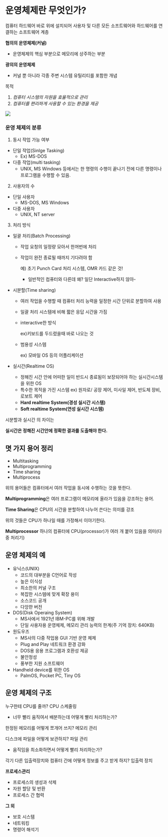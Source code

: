 # 운영체제란 무엇인가?

컴퓨터 하드웨어 바로 위에 설치되어 사용자 및 다른 모든 소프트웨어와 하드웨어를 연결하는 소프트웨어 계층

**협의의 운영체제(커널)**

- 운영체제의 핵심 부분으로 메모리에 상주하는 부분

**광의의 운영체제**

- 커널 뿐 아니라 각종 주변 시스템 유틸리티를 포함한 개념

목적

1. *컴퓨터 시스템의 자원을 효율적으로 관리*
2. *컴퓨터를 편리하게 사용할 수 있는 환경을 제공* 

![](https://ws3.sinaimg.cn/large/006tNc79gy1fmbhqsfz8lj314y0uge3t.jpg)



### 운영 체제의 분류

1. 동시 작업 가능 여부

- 단일 작업(Sinlge Tasking)
  - Ex) MS-DOS
- 다중 작업(multi tasking)
  - UNIX, MS Windows 등에서는 한 명령의 수행이 끝나기 전에 다른 명령이나 프로그램을 수행할 수 있음.

2. 사용자의 수

- 단일 사용자
  - MS-DOS, MS Windows
- 다중 사용자
  - UNIX, NT server

3. 처리 방식

- 일괄 처리(Batch Processing)

  - 작업 요청의 일정량 모아서 한꺼번에 처리

  - 작업이 완전 종료될 때까지 기다려야 함

    예) 초기 Punch Card 처리 시스템, OMR 카드 같은 것!

    - 일반적인 컴퓨터와 다른데 왜? 일단 Interactive하지 않아-

- 시분할(Time sharing)

  - 여러 작업을 수행할 때 컴퓨터 처리 능력을 일정한 시간 단위로 분할하여 사용

  - 일괄 처리 시스템에 비해 짧은 응답 시간을 가짐

  - interactive한 방식

    ex)키보드를 두드렸을때 바로 나오는 것

  - 범용성 시스템

    ex) 모바일 OS 등의 어플리케이션

- 실시간(Realtime OS)

  - 정해진 시간 안에 어떠한 일이 반드시 종료됨이 보장되어야 하는 실시간시스템을 위한 OS
  - 특수한 목적을 가진 시스템
    ex) 원자로/ 공장 제어, 미사일 제어, 반도체 장비, 로보트 제어
  - **Hard realtime System(경성 실시간 시스템)**
  - **Soft realtime System(연성 실시간 시스템)**



시분할과 실시간 의 차이는  

**실시간은 정해진 시간안에 정확한 결과를 도출해야 한다.**



## 몃 가지 용어 정리

- Multitasking
- Multiprogramming
- Time sharing
- Multiprocess

위의 용어들은 컴퓨터에서 여러 작업을 동시에 수행하는 것을 뜻한다.  

**Multiprogramming**은 여러 프로그램이 메모리에 올라가 있음을 강조하는 용어. 

**Time Sharing**은 CPU의 시간을 분할하여 나누어 쓴다는 의미를 강조

위의 것들은 CPU가 하나일 때를 가정해서 이야기한다.

**Multiprocessor** 하나의 컴퓨터에 CPU(processor)가 여러 개 붙어 있음을 의미(다중 처리기)



## 운영 체제의 예

- 유닉스(UNIX)
  - 코드의 대부분을 C언어로 작성
  - 높은 이식성
  - 최소한의 커널 구조
  - 복잡한 시스템에 맞게 확장 용이
  - 소스코드 공개
  - 다앙햔 버전
- DOS(Disk Operaing System)
  - MS사에서 1921년 IBM-PC를 위해 개발
  - 단일 사용자용 운영체제, 메모리 관리 능력의 한계(주 기억 장치: 640KB)
- 원도우즈
  - MS사의 다중 작업용 GUI 기반 운영 체제
  - Plug and Play 네트워크 환경 강화
  - DOS용 응용 프로그램과 호환성 제공
  - 불안정성
  - 풍부한 지원 소프트웨어
- Handheld device를 위한 OS
  - PalmOS, Pocket PC, Tiny OS



## 운영 체제의 구조

누구한테 CPU를 줄까? CPU 스케줄링

- 너무 빨리 움직여서 배분하는데 어떻게 빨리 처리하는가?

한정된 메모리를 어떻게 쪼개어 쓰지? 메모리 관리

디스크에 파일을 어떻게 보관하지? 파일 관리

- 움직임을 최소화하면서 어떻게 빨리 처리하는가?

각기 다른 입출력장치와 컴퓨터 간에 어떻게 정보를 주고 받게 하지? 입출력 장치

**프로세스관리**

- 프로세스의 생성과 삭제
- 자원 할당 및 반환
- 프로세스 간 협력

**그 외**

- 보호 시스템
- 네트워킹
- 명령어 해석기

